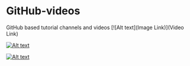 # GitHub-videos
GitHub based tutorial channels and videos
[![Alt text](Image Link)](Video Link)

[![Alt text](https://cdn.pixabay.com/photo/2022/01/21/00/38/youtube-icon-6953529_1280.jpg)](https://www.youtube.com/watch?v=Q2csjyid7c8)


[![Alt text](https://cdn.pixabay.com/photo/2017/02/01/08/56/social-2029117_1280.png)](https://www.youtube.com/@SmartSimplified1/search?query=github)
